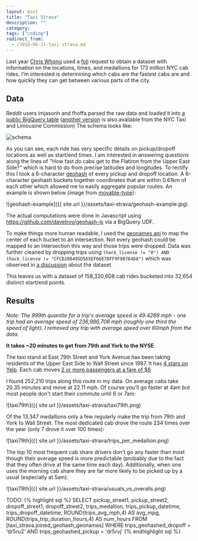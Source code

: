 ```yaml
---
layout: post
title: "Taxi Strava"
description: ""
category:
tags: ["coding"]
redirect_from:
  - /2016-06-11-taxi-strava.md
---
```





Last year [Chris Whong](http://chriswhong.com/) used a [foil](http://www.dos.ny.gov/coog/foil2.html) request to obtain a dataset with information on the locations, times, and medallions for 173 million NYC cab rides. I'm interested is determining which cabs are the fastest cabs are and how quickly they can get between various parts of the city.

<!--more-->

## Data

Reddit users imjasonh and fhoffa parsed the raw data and loaded it into [a public BigQuery table]( https://bigquery.cloud.google.com/table/imjasonh-storage:nyctaxi.trip_fare ) ([another version](https://bigquery.cloud.google.com/table/nyc-tlc:yellow.trips) is also available from the NYC Taxi and Limousine Commission) The schema looks like:

![schema]({{site.url}}/assets/taxi-strava/schema.png)

As you can see, each ride has very specific details on pickup/dropoff locations as well as start/end times. I am interested in answering questions along the lines of "How fast do cabs get to the Flatiron from the Upper East Side?" which is hard to do from precise latitudes and longitudes. To rectify this I took a 6-character [geohash](https://en.wikipedia.org/wiki/Geohash) of every pickup and dropoff location. A 6-character geohash buckets together coordinates that are within 0.61km of each other which allowed me to easily aggregate popular routes. An example is shown below (image from [movable-type](http://www.movable-type.co.uk/scripts/geohash.html)):

![geohash-example]({{ site.url }}/assets/taxi-strava/geohash-example.jpg)

The actual computations were done in Javascript using <https://github.com/davetroy/geohash-js> via a BigQuery UDF.

To make things more human readable, I used the [geonames api](http://www.geonames.org/maps/us-reverse-geocoder.html#findNearestIntersection) to map the center of each bucket to an intersection. Not every geohash could be mapped to an intersection this way and those trips were dropped. Data was further cleaned by dropping trips using `(hack_license != "0") AND (hack_license != "CFCD208495D565EF66E7DFF9F98764DA")` which was observed in [a discussion](https://www.reddit.com/r/bigquery/comments/28ialf/173_million_2013_nyc_taxi_rides_shared_on_bigquery) about the dataset.

This leaves us with a dataset of 158,320,608 cab rides bucketed into 32,654 distinct start/end points.

## Results

*Note: The 999th quantile for a trip's average speed is 49.4289 mph - one trip had an average speed of 236,986,708 mph (roughly one third the speed of light). I removed any trip with average speed over 60mph from the data.*


**It takes ~20 minutes to get from 79th and York to the NYSE**

The taxi stand at East 79th Street and York Avenue has been taking residents of the Upper East Side to Wall Street since 1987. It has [4 stars on Yelp](http://www.yelp.com/biz/79th-and-york-cab-share-new-york). Each cab moves [2 or more passengers at a fare of $6]( http://www.nyc.gov/html/tlc/downloads/pdf/group_ride_commission_presentation_x90_06-18-10.pdf)

I found 252,210 trips along this route in my data. On average cabs take 20.35 minutes and move at 22.11 mph. Of course you'll go faster at 4am but most people don't start their commute until 6 or 7am:

![taxi79th]({{ site.url }}/assets/taxi-strava/taxi79th.png)

Of the 13,347 medallions only a few regularly make the trip from 79th and York to Wall Street. The most dedicated cab drove the route 234 times over the year (only 7 drove it over 100 times):

![taxi79th]({{ site.url }}/assets/taxi-strava/trips_per_medallion.png)

The top 10 most frequent cab share drivers don't go any faster than most though their average speed is more predictable (probably due to the fact that they often drive at the same time each day).
Additionally, when one uses the morning cab share they are far more likely to be picked up by a usual (especially at 5am):

![taxi79th]({{ site.url }}/assets/taxi-strava/usuals_vs_overalls.png)





TODO:
{% highlight sql %}
SELECT
  pickup_street1, pickup_street2, dropoff_street1, dropoff_street2,
  trips_medallion, trips_pickup_datetime, trips_dropoff_datetime,
  ROUND(trips_avg_mph,4) AS avg_mpg,
  ROUND(trips_trip_duration_hours,4) AS num_hours
FROM
  [taxi_strava.joined_geohash_geonames]
WHERE
  trips_geohashed_dropoff = 'dr5ru2'
  AND trips_geohashed_pickup = 'dr5rvj'
{% endhighlight sql %}
